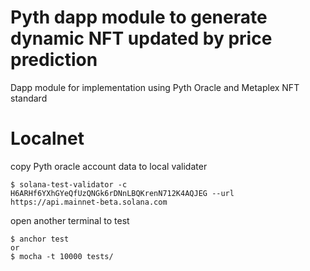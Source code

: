# Pyth dapp module to generate dynamic NFT updated by price prediction

Dapp module for implementation using Pyth Oracle and Metaplex NFT standard

# Localnet
copy Pyth oracle account data to local validater
```
$ solana-test-validator -c H6ARHf6YXhGYeQfUzQNGk6rDNnLBQKrenN712K4AQJEG --url https://api.mainnet-beta.solana.com
```
open another terminal to test
```
$ anchor test
or
$ mocha -t 10000 tests/
```
